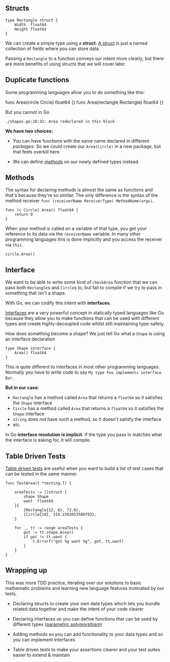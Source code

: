 ## Structs
```
type Rectangle struct {
	Width  float64
	Height float64
}
```

We can create a simple type using a **struct**. [A struct](https://golang.org/ref/spec#Struct_types) is just a named collection of fields where you can store data.

Passing a `Rectangle` to a function conveys our intent more clearly, but there are more benefits of using structs that we will cover later.

## Duplicate functions
Some programming languages allow you to do something like this:

func Area(circle Circle) float64 {}
func Area(rectangle Rectangle) float64 {}

But you cannot in Go

`./shapes.go:20:32: Area redeclared in this block`

**We have two choices:**
- You can have functions with the same name declared in different _packages_. So we could create our `Area(Circle)` in a new package, but that feels overkill here.

- We can define [_methods_](https://golang.org/ref/spec#Method_declarations) on our newly defined types instead.

## Methods
The syntax for declaring methods is almost the same as functions and that's because they're so similar. The only difference is the syntax of the method receiver `func (receiverName ReceiverType) MethodName(args)`.

```
func (c Circle) Area() float64 {
	return 0
}
```

When your method is called on a variable of that type, you get your reference to its data via the `receiverName` variable. In many other programming languages this is done implicitly and you access the receiver via `this`.

`circle.Area()`

## Interface
We want to be able to write some kind of `checkArea` function that we can pass both `Rectangle`s and `Circle`s to, but fail to compile if we try to pass in something that isn't a shape.

With Go, we can codify this intent with **interfaces**.

[Interfaces](https://golang.org/ref/spec#Interface_types) are a very powerful concept in statically typed languages like Go because they allow you to make functions that can be used with different types and create highly-decoupled code whilst still maintaining type-safety.

How does something become a shape? We just tell Go what a `Shape` is using an interface declaration

```
type Shape interface {
	Area() float64
}
```

This is quite different to interfaces in most other programming languages. Normally you have to write code to say `My type Foo implements interface Bar`.

**But in our case:**
- `Rectangle` has a method called `Area` that returns a `float64` so it satisfies the `Shape` interface
- `Circle` has a method called `Area` that returns a `float64` so it satisfies the `Shape` interface
- `string` does not have such a method, so it doesn't satisfy the interface
- etc.

In Go **interface resolution is implicit**. If the type you pass in matches what the interface is asking for, it will compile.

## Table Driven Tests
[Table driven tests](https://github.com/golang/go/wiki/TableDrivenTests) are useful when you want to build a list of test cases that can be tested in the same manner.

```
func TestArea(t *testing.T) {

	areaTests := []struct {
		shape Shape
		want  float64
	}{
		{Rectangle{12, 6}, 72.0},
		{Circle{10}, 314.1592653589793},
	}

	for _, tt := range areaTests {
		got := tt.shape.Area()
		if got != tt.want {
			t.Errorf("got %g want %g", got, tt.want)
		}
	}
}
```

## Wrapping up

This was more TDD practice, iterating over our solutions to basic mathematic problems and learning new language features motivated by our tests.

- Declaring structs to create your own data types which lets you bundle related data together and make the intent of your code clearer

- Declaring interfaces so you can define functions that can be used by different types ([parametric polymorphism](https://en.wikipedia.org/wiki/Parametric_polymorphism))

- Adding methods so you can add functionality to your data types and so you can implement interfaces

- Table driven tests to make your assertions clearer and your test suites easier to extend & maintain